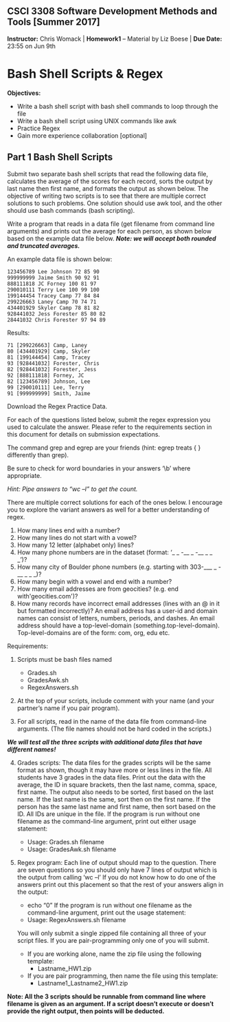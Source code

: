 ## CSCI 3308 Software Development Methods and Tools [Summer 2017]
**Instructor:** Chris Womack | **Homework1** – Material by Liz Boese | **Due Date:** 23:55 on Jun 9th

# Bash Shell Scripts & Regex

**Objectives:**

- Write a bash shell script with bash shell commands to loop through the file
- Write a bash shell script using UNIX commands like awk 
- Practice Regex 
- Gain more experience collaboration [optional] 

## Part 1 Bash Shell Scripts 

Submit two separate bash shell scripts that read the following data file, calculates the average of the scores for each record, sorts the output by last name then first name, and formats the output as shown below. The objective of writing two scripts is to see that there are multiple correct solutions to such problems. One solution should use awk tool, and the other should use bash commands (bash scripting).

Write a program that reads in a data file (get filename from command line arguments) and prints out the average for each person, as shown below based on the example data file below. ***Note: we will accept both rounded and truncated averages.***

An example data file is shown below:
```
123456789 Lee Johnson 72 85 90 
999999999 Jaime Smith 90 92 91
888111818 JC Forney 100 81 97
290010111 Terry Lee 100 99 100
199144454 Tracey Camp 77 84 84
299226663 Laney Camp 70 74 71
434401929 Skyler Camp 78 81 82
928441032 Jess Forester 85 80 82
28441032 Chris Forester 97 94 89
```
Results:
```
71 [299226663] Camp, Laney 
80 [434401929] Camp, Skyler
81 [199144454] Camp, Tracey
93 [928441032] Forester, Chris
82 [928441032] Forester, Jess
92 [888111818] Forney, JC
82 [123456789] Johnson, Lee
99 [290010111] Lee, Terry
91 [999999999] Smith, Jaime
```
Download the Regex Practice Data.

For each of the questions listed below, submit the regex expression you used to calculate the answer. Please refer to the requirements section in this document for details on submission expectations.

The command grep and egrep are your friends (hint: egrep treats { } differently than grep).

Be sure to check for word boundaries in your answers ‘\b’ where appropriate. 

*Hint: Pipe answers to “wc –l” to get the count.*

There are multiple correct solutions for each of the ones below. I encourage you to explore the variant answers as well for a better understanding of regex.

1. How many lines end with a number?
2. How many lines do not start with a vowel?
3. How many 12 letter (alphabet only) lines?
4. How many phone numbers are in the dataset (format: ‘_ _ _-___ _ _-___ _ _ _’)?
5. How many city of Boulder phone numbers (e.g. starting with 303-___ _ _-___ _ _ _)?
6. How many begin with a vowel and end with a number?
7. How many email addresses are from geocities? (e.g. end with'geocities.com')?
8. How many records have incorrect email addresses (lines with an @ in it but formatted incorrectly)? An email address has a user-id and domain names can consist of letters, numbers, periods, and dashes. An email address should have a top-level-domain (something.top-level-domain). Top-level-domains are of the form: com, org, edu etc.

Requirements:
1. Scripts must be bash files named
   - Grades.sh
   - GradesAwk.sh
   - RegexAnswers.sh
   
2. At the top of your scripts, include comment with your name (and your partner’s name if you pair program).
3. For all scripts, read in the name of the data file from command-line arguments. (The file names should not be hard coded in the scripts.)

***We will test all the three scripts with additional data files that have different names!***

4. Grades scripts:
   The data files for the grades scripts will be the same format as shown, though it may have more or less lines in the file. All students have 3 grades in the data files.
   Print out the data with the average, the ID in square brackets, then the last name, comma, space, first name.
   The output also needs to be sorted, first based on the last name. If the last name is the same, sort then on the first name. If the person has the same last name and first name, then sort based on the ID. All IDs are unique in the file.
   If the program is run without one filename as the command-line argument, print out either usage statement:
   - Usage: Grades.sh filename
   - Usage: GradesAwk.sh filename
   
5. Regex program:
   Each line of output should map to the question. There are seven questions so you should only have 7 lines of output which is the output from calling ‘wc –l’ If you do not know how to do one of the answers print out this placement so that the rest of your answers align in the output: 
   - echo “0”
   If the program is run without one filename as the command-­­line argument, print out the usage statement: 
   - Usage: RegexAnswers.sh filename

   You will only submit a single zipped file containing all three of your script files. If you are pair-programming only one of you will submit. 
   - If you are working alone, name the zip file using the following template:
      - Lastname_HW1.zip
   - If you are pair programming, then name the file using this template:
      - Lastname1_Lastname2_HW1.zip

**Note: All the 3 scripts should be runnable from command line where filename is given as an argument. If a script doesn’t execute or doesn’t provide the right output, then points will be deducted.**
